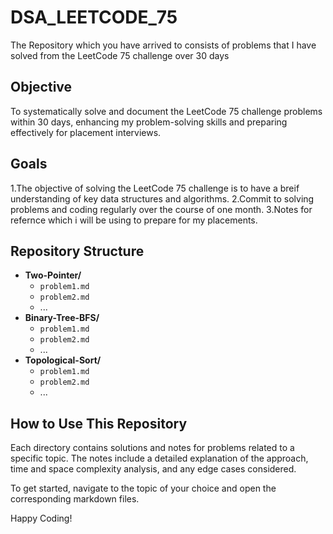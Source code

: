 # DSA_LEETCODE_75
The Repository which you have arrived to consists of problems that I have solved from the LeetCode 75 challenge over 30 days

## Objective 
To systematically solve and document the LeetCode 75 challenge problems within 30 days, enhancing my problem-solving skills and preparing effectively for placement interviews.

## Goals
1.The objective of solving the LeetCode 75 challenge is to have a breif understanding of key data structures and algorithms.
2.Commit to solving problems and coding regularly over the course of one month.
3.Notes for refernce which i will be using to prepare for my placements.
## Repository Structure

- **Two-Pointer/**
  - `problem1.md`
  - `problem2.md`
  - ...
- **Binary-Tree-BFS/**
  - `problem1.md`
  - `problem2.md`
  - ...
- **Topological-Sort/**
  - `problem1.md`
  - `problem2.md`
  - ...

## How to Use This Repository

Each directory contains solutions and notes for problems related to a specific topic. The notes include a detailed explanation of the approach, time and space complexity analysis, and any edge cases considered.

To get started, navigate to the topic of your choice and open the corresponding markdown files.

Happy Coding!
